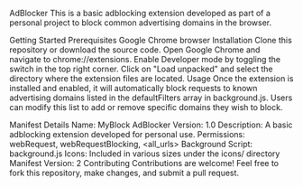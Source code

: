 AdBlocker
This is a basic adblocking extension developed as part of a personal project to block common advertising domains in the browser.

Getting Started
Prerequisites
Google Chrome browser
Installation
Clone this repository or download the source code.
Open Google Chrome and navigate to chrome://extensions.
Enable Developer mode by toggling the switch in the top right corner.
Click on "Load unpacked" and select the directory where the extension files are located.
Usage
Once the extension is installed and enabled, it will automatically block requests to known advertising domains listed in the defaultFilters array in background.js. Users can modify this list to add or remove specific domains they wish to block.

Manifest Details
Name: MyBlock AdBlocker
Version: 1.0
Description: A basic adblocking extension developed for personal use.
Permissions: webRequest, webRequestBlocking, <all_urls>
Background Script: background.js
Icons: Included in various sizes under the icons/ directory
Manifest Version: 2
Contributing
Contributions are welcome! Feel free to fork this repository, make changes, and submit a pull request.
